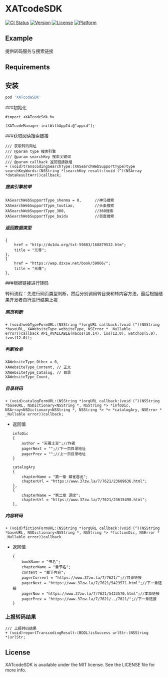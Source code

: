 # XATcodeSDK

[![CI Status](https://img.shields.io/travis/maiyaSJQ/XATcodeSDK.svg?style=flat)](https://travis-ci.org/maiyaSJQ/XATcodeSDK)
[![Version](https://img.shields.io/cocoapods/v/XATcodeSDK.svg?style=flat)](https://cocoapods.org/pods/XATcodeSDK)
[![License](https://img.shields.io/cocoapods/l/XATcodeSDK.svg?style=flat)](https://cocoapods.org/pods/XATcodeSDK)
[![Platform](https://img.shields.io/cocoapods/p/XATcodeSDK.svg?style=flat)](https://cocoapods.org/pods/XATcodeSDK)

## Example

提供转码服务与搜索链接

## Requirements

## 安装

```ruby
pod 'XATcodeSDK'
```

###初始化

```
#import <XATcodeSdk.h>
```

```
[XATcodeManager initWithAppId:@"appid"];
```

###获取阅读搜索链接

```
/// 获取转码网址
/// @param type 搜索引擎
/// @param searchKey 搜索关键词
/// @param callback 返回链接数组
+ (void)transcodingSearchType:(XASearchWebSupportType)type searchKeyWords:(NSString *)searchKey result:(void (^)(NSArray *dataResultArr))callback;
```

##### 搜索引擎枚举

```
XASearchWebSupportType_shenma = 0,      //神马搜索
XASearchWebSupportType_toutiao,         //头条搜索
XASearchWebSupportType_360,             //360搜索
XASearchWebSupportType_baidu            //百度搜索
```

##### 返回数据类型

```
{
    href = "http://du1du.org/txt-59883/168879532.htm";
    title = "元尊";
},
{
    href = "https://wap.dzxsw.net/book/59066/";
    title = "元尊";
},
```



###根据链接进行转码

转码流程：先进行网页类型判断，然后分别调用转目录和转内容方法，最后根据结果开发者自行进行结果上报

##### 网页判断

```
+ (void)webTypeFormURL:(NSString *)orgURL callback:(void (^)(NSString *baseURL, XAWebsiteType websiteType, NSError * _Nullable error))callback API_AVAILABLE(macos(10.14), ios(12.0), watchos(5.0), tvos(12.0));
```

##### 判断枚举

```
XAWebsiteType_Other = 0,
XAWebsiteType_Content, // 正文
XAWebsiteType_Catalog, // 目录
XAWebsiteType_Count,
```

##### 目录转码

```
+ (void)catalogFormURL:(NSString *)orgURL callback:(void (^)(NSString *baseURL, NSDictionary<NSString *, NSString *> *infoDic, NSArray<NSDictionary<NSString *, NSString *> *> *catalogAry, NSError * _Nullable error))callback;
```

* 返回值

  ```
  infoDic
  {
      author = "天蚕土豆";//作者
      pagerNext = "";//下一页目录地址
      pagerPrev = "";//上一页目录地址
  }
  
  catalogAry
  {
      chapterName = "第一章 蟒雀吞龙";
      chapterUrl = "https://www.37zw.la/7/7621/23609636.html";
  },
  {
      chapterName = "第二章 源纹";
      chapterUrl = "https://www.37zw.la/7/7621/23615490.html";
  },
  
  ```

##### 内容转码

```
+ (void)fictionFormURL:(NSString *)orgURL callback:(void (^)(NSString *baseURL, NSDictionary<NSString *, NSString *> *fictionDic, NSError * _Nullable error))callback
```

* 返回值

  ```
  {
      bookName = "书名";
      chapterName = "章节名";
      content = "章节内容";
      pagerCurrent = "https://www.37zw.la/7/7621/";//目录链接
      pagerNext = "https://www.37zw.la/7/7621/5423571.html";//下一章链接
      pagerNow = "https://www.37zw.la/7/7621/5423570.html";//本章链接
      pagerPrev = "https://www.37zw.la/7/7621/../7621/";//下一章链接
  }
  ```



### 上报转码结果

```
/// 上报转码结果
+ (void)reportTranscodingResult:(BOOL)isSuccess urlStr:(NSString *)urlStr;
```


## License

XATcodeSDK is available under the MIT license. See the LICENSE file for more info.
